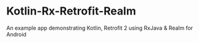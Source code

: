 # Kotlin-Rx-Retrofit-Realm
An example app demonstrating Kotlin, Retrofit 2 using RxJava &amp; Realm for Android
